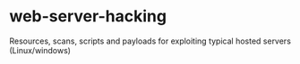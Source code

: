 # web-server-hacking
Resources, scans, scripts and payloads for exploiting typical hosted servers (Linux/windows)
